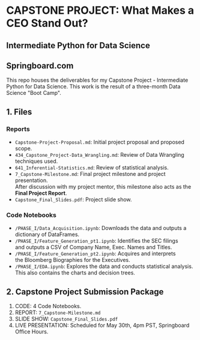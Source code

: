 # CAPSTONE PROJECT: What Makes a CEO Stand Out?
## Intermediate Python for Data Science
## Springboard.com

This repo houses the deliverables for my Capstone Project - Intermediate Python for Data Science. 
This work is the result of a three-month Data Science "Boot Camp".

## 1. Files

### Reports
- `Capstone-Project-Proposal.md`: Initial project proposal and proposed scope.  
- `434_Capstone_Project-Data_Wrangling.md`: Review of Data Wrangling techniques used.  
- `641_Inferential-Statistics.md`: Review of statistical analysis.  
- `7_Capstone-Milestone.md`: Final project milestone and project presentation.  
After discussion with my project mentor, this milestone also acts as the **Final Project Report**.  
- `Capstone_Final_Slides.pdf`: Project slide show.
  
### Code Notebooks
- `/PHASE_I/Data_Acquisition.ipynb`: Downloads the data and outputs a dictionary of DataFrames.
- `/PHASE_I/Feature_Generation_pt1.ipynb`: Identifies the SEC filings  
and outputs a CSV of Company Name, Exec. Names and Titles.
- `/PHASE_I/Feature_Generation_pt2.ipynb`: Acquires and interprets  
the Bloomberg Biographies for the Executives.
- `/PHASE_I/EDA.ipynb`: Explores the data and conducts statistical analysis.  
This also contains the charts and decision trees.

## 2. Capstone Project Submission Package

1. CODE: 4 Code Notebooks.
2. REPORT: `7_Capstone-Milestone.md`
3. SLIDE SHOW: `Capstone_Final_Slides.pdf`
4. LIVE PRESENTATION: Scheduled for May 30th, 4pm PST, Springboard Office Hours.
